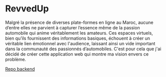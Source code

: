 # RevvedUp
Malgré la présence de diverses plate-formes en ligne au Maroc, aucune d’entre elles ne parvient à capturer l’essence même de la passion automobile qui anime véritablement les amateurs. Ces espaces virtuels, bien qu’ils fournissent des informations basiques, échouent à créer un véritable lien émotionnel avec l'audience, laissant ainsi un vide important dans la communauté des passionnés d’automobiles. C'est pour cela que j'ai décidé de créer cette application web qui montre ma vision envers ce problème.

[Repo backend](https://github.com/ess-youssef/revvedup-backend)
